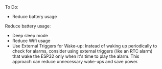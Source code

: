  To Do:
 - Reduce battery usage 







Reduce battery usage: 
- Deep sleep mode
- Reduce Wifi usage
- Use External Triggers for Wake-up: Instead of waking up periodically to check for alarms, consider using external triggers (like an RTC alarm) that wake the ESP32 only when it's time to play the alarm. This approach can reduce unnecessary wake-ups and save power.
